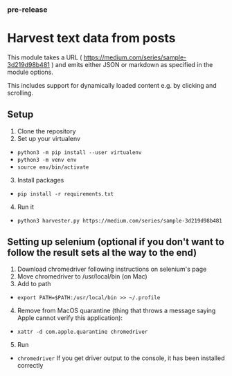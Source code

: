 ### pre-release

# Harvest text data from posts

This module takes a URL ( https://medium.com/series/sample-3d219d98b481 ) and emits either JSON or markdown as specified in the module
options.

This includes support for dynamically loaded content e.g. by clicking and scrolling.

## Setup 
1. Clone the repository
2. Set up your virtualenv
- `python3 -m pip install --user virtualenv`
- `python3 -m venv env`
- `source env/bin/activate`
3. Install packages 
- `pip install -r requirements.txt`
4. Run it 
- `python3 harvester.py https://medium.com/series/sample-3d219d98b481`




## Setting up selenium (optional if you don't want to follow the result sets al the way to the end)
1. Download chromedriver following instructions on selenium's page 
2. Move chromedriver to /usr/local/bin (on Mac)
3. Add to path 
- `export PATH=$PATH:/usr/local/bin >> ~/.profile`
4. Remove from MacOS quarantine (thing that throws a message saying Apple cannot verify this application): 
- `xattr -d com.apple.quarantine chromedriver`
5. Run 
- `chromedriver` 
If you get driver output to the console, it has been installed correctly
